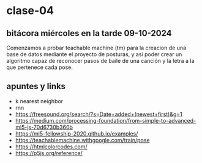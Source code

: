 # clase-04
## bitácora miércoles en la tarde 09-10-2024 

Comenzamos a probar teachable machine (tm) para la creacion de una base de datos mediante el proyecto de posturas, y asi poder crear un algoritmo capaz de reconocer pasos de baile de una canción y la letra a la que pertenece cada pose.

## apuntes y links

* k nearest neighbor
* rnn
* <https://freesound.org/search/?s=Date+added+(newest+first)&g=1>
* <https://medium.com/processing-foundation/from-simple-to-advanced-ml5-js-70d6730b360b>
* <https://ml5-fellowship-2020.github.io/examples/>
* <https://teachablemachine.withgoogle.com/train/pose>
* <https://htmlcolorcodes.com/>
* <https://p5js.org/reference/>

